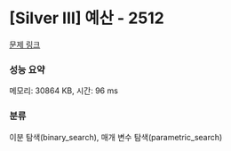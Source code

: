 # [Silver III] 예산 - 2512 

[문제 링크](https://www.acmicpc.net/problem/2512) 

### 성능 요약

메모리: 30864 KB, 시간: 96 ms

### 분류

이분 탐색(binary_search), 매개 변수 탐색(parametric_search)

